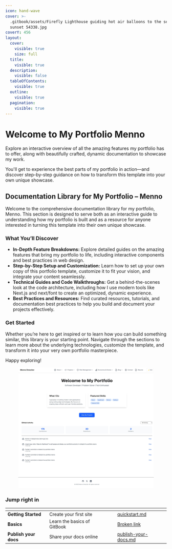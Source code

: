 ```yaml
---
icon: hand-wave
cover: >-
  .gitbook/assets/Firefly Lighthouse guiding hot air balloons to the sea during
  sunset 54338.jpg
coverY: 456
layout:
  cover:
    visible: true
    size: full
  title:
    visible: true
  description:
    visible: false
  tableOfContents:
    visible: true
  outline:
    visible: true
  pagination:
    visible: true
---
```


# Welcome to My Portfolio Menno

Explore an interactive overview of all the amazing features my portfolio has to offer, along with beautifully crafted, dynamic documentation to showcase my work.

You'll get to experience the best parts of my portfolio in action—and discover step-by-step guidance on how to transform this template into your own unique showcase.

## Documentation Library for My Portfolio – Menno

Welcome to the comprehensive documentation library for my portfolio, Menno. This section is designed to serve both as an interactive guide to understanding how my portfolio is built and as a resource for anyone interested in turning this template into their own unique showcase.

### What You’ll Discover

* **In-Depth Feature Breakdowns:** Explore detailed guides on the amazing features that bring my portfolio to life, including interactive components and best practices in web design.
* **Step-by-Step Setup and Customization:** Learn how to set up your own copy of this portfolio template, customize it to fit your vision, and integrate your content seamlessly.
* **Technical Guides and Code Walkthroughs:** Get a behind-the-scenes look at the code architecture, including how I use modern tools like Next.js  and next/font to create an optimized, dynamic experience.
* **Best Practices and Resources:** Find curated resources, tutorials, and documentation best practices to help you build and document your projects effectively.

### Get Started

Whether you’re here to get inspired or to learn how you can build something similar, this library is your starting point. Navigate through the sections to learn more about the underlying technologies, customize the template, and transform it into your very own portfolio masterpiece.

Happy exploring!

<figure><img src=".gitbook/assets/Screenshot_29-4-2025_104359_localhost.jpeg" alt=""><figcaption></figcaption></figure>

### Jump right in

<table data-view="cards"><thead><tr><th></th><th></th><th data-hidden data-card-cover data-type="files"></th><th data-hidden></th><th data-hidden data-card-target data-type="content-ref"></th></tr></thead><tbody><tr><td><strong>Getting Started</strong></td><td>Create your first site</td><td></td><td></td><td><a href="getting-started/quickstart.md">quickstart.md</a></td></tr><tr><td><strong>Basics</strong></td><td>Learn the basics of GitBook</td><td></td><td></td><td><a href="broken-reference">Broken link</a></td></tr><tr><td><strong>Publish your docs</strong></td><td>Share your docs online</td><td></td><td></td><td><a href="getting-started/publish-your-docs.md">publish-your-docs.md</a></td></tr></tbody></table>
